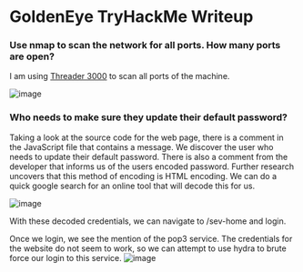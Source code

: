 # GoldenEye TryHackMe Writeup


### Use nmap to scan the network for all ports. How many ports are open?
I am using [Threader 3000](https://github.com/dievus/threader3000) to scan all ports of the machine. 

![image](https://user-images.githubusercontent.com/34974437/205653375-2faffe14-8b24-4ff9-8aaf-b9964b740e8a.png)


### Who needs to make sure they update their default password?
Taking a look at the source code for the web page, there is a comment in the JavaScript file that contains a message.
We discover the user who needs to update their default password. There is also a comment from the developer that informs us of the users encoded password.
Further research uncovers that this method of encoding is HTML encoding. We can do a quick google search for an online tool that will decode this for us. 

![image](https://user-images.githubusercontent.com/34974437/205654358-21e7d325-bdf2-4950-ad30-e441908063b3.png)

With these decoded credentials, we can navigate to /sev-home and login.

Once we login, we see the mention of the pop3 service. The credentials for the website do not seem to work, so we can attempt to use hydra to brute force our login to this service.
![image](https://user-images.githubusercontent.com/34974437/205656435-8dc178aa-6f9b-49d1-97f8-8faa84c6668b.png)



